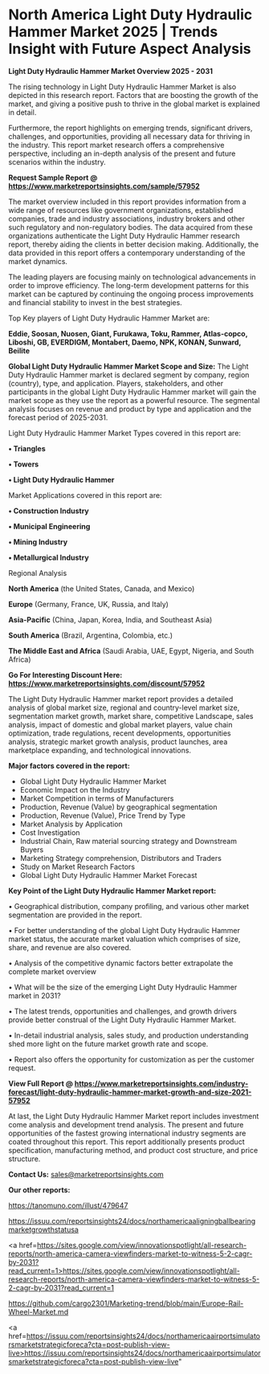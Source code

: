 # North America Light Duty Hydraulic Hammer Market 2025 | Trends Insight with Future Aspect Analysis

<Strong> Light Duty Hydraulic Hammer Market Overview 2025 - 2031</strong>

The rising technology in Light Duty Hydraulic Hammer Market is also depicted in this research report. Factors that are boosting the growth of the market, and giving a positive push to thrive in the global market is explained in detail.

Furthermore, the report highlights on emerging trends, significant drivers, challenges, and opportunities, providing all necessary data for thriving in the industry. This report market research offers a comprehensive perspective, including an in-depth analysis of the present and future scenarios within the industry.

<strong>Request Sample Report @ <a href=https://www.marketreportsinsights.com/sample/57952>https://www.marketreportsinsights.com/sample/57952</a></strong>

The market overview included in this report provides information from a wide range of resources like government organizations, established companies, trade and industry associations, industry brokers and other such regulatory and non-regulatory bodies. The data acquired from these organizations authenticate the Light Duty Hydraulic Hammer research report, thereby aiding the clients in better decision making. Additionally, the data provided in this report offers a contemporary understanding of the market dynamics.

The leading players are focusing mainly on technological advancements in order to improve efficiency. The long-term development patterns for this market can be captured by continuing the ongoing process improvements and financial stability to invest in the best strategies.

Top Key players of Light Duty Hydraulic Hammer Market are:

<strong>Eddie, Soosan, Nuosen, Giant, Furukawa, Toku, Rammer, Atlas-copco, Liboshi, GB, EVERDIGM, Montabert, Daemo, NPK, KONAN, Sunward, Beilite</strong>

<strong><b>Global Light Duty Hydraulic Hammer Market Scope and Size:</b></strong>
The Light Duty Hydraulic Hammer market is declared segment by company, region (country), type, and application. Players, stakeholders, and other participants in the global Light Duty Hydraulic Hammer market will gain the market scope as they use the report as a powerful resource. The segmental analysis focuses on revenue and product by type and application and the forecast period of 2025-2031.

Light Duty Hydraulic Hammer Market Types covered in this report are:

<strong>• Triangles

• Towers

• Light Duty Hydraulic Hammer</strong>

Market Applications covered in this report are:

<strong>• Construction Industry

• Municipal Engineering

• Mining Industry

• Metallurgical Industry</strong> 

Regional Analysis

<strong>North America</strong> (the United States, Canada, and Mexico)

<strong>Europe</strong> (Germany, France, UK, Russia, and Italy)

<strong>Asia-Pacific</strong> (China, Japan, Korea, India, and Southeast Asia)

<strong>South America</strong> (Brazil, Argentina, Colombia, etc.)

<strong>The Middle East and Africa</strong> (Saudi Arabia, UAE, Egypt, Nigeria, and South Africa)

<strong>Go For Interesting Discount Here: <a href=https://www.marketreportsinsights.com/discount/57952>https://www.marketreportsinsights.com/discount/57952</a></strong>

The Light Duty Hydraulic Hammer market report provides a detailed analysis of global market size, regional and country-level market size, segmentation market growth, market share, competitive Landscape, sales analysis, impact of domestic and global market players, value chain optimization, trade regulations, recent developments, opportunities analysis, strategic market growth analysis, product launches, area marketplace expanding, and technological innovations.

<strong><b>Major factors covered in the report:</b></strong>
<ul>
  <li>Global Light Duty Hydraulic Hammer Market </li>
  <li>Economic Impact on the Industry</li>
  <li>Market Competition in terms of Manufacturers</li>
  <li>Production, Revenue (Value) by geographical segmentation</li>
  <li>Production, Revenue (Value), Price Trend by Type</li>
  <li>Market Analysis by Application</li>
  <li>Cost Investigation</li>
  <li>Industrial Chain, Raw material sourcing strategy and Downstream Buyers</li>
  <li>Marketing Strategy comprehension, Distributors and Traders</li>
  <li>Study on Market Research Factors</li>
  <li>Global Light Duty Hydraulic Hammer Market Forecast</li>
</ul>

<strong><b>Key Point of the Light Duty Hydraulic Hammer Market report:</b></strong>

• Geographical distribution, company profiling, and various other market segmentation are provided in the report.

• For better understanding of the global Light Duty Hydraulic Hammer market status, the accurate market valuation which comprises of size, share, and revenue are also covered.

• Analysis of the competitive dynamic factors better extrapolate the complete market overview

• What will be the size of the emerging Light Duty Hydraulic Hammer market in 2031?

• The latest trends, opportunities and challenges, and growth drivers provide better construal of the Light Duty Hydraulic Hammer Market.

• In-detail industrial analysis, sales study, and production understanding shed more light on the future market growth rate and scope.

• Report also offers the opportunity for customization as per the customer request.

<strong><b>View Full Report @ <a href=https://www.marketreportsinsights.com/industry-forecast/light-duty-hydraulic-hammer-market-growth-and-size-2021-57952>https://www.marketreportsinsights.com/industry-forecast/light-duty-hydraulic-hammer-market-growth-and-size-2021-57952</a></b></strong>


At last, the Light Duty Hydraulic Hammer Market report includes investment come analysis and development trend analysis. The present and future opportunities of the fastest growing international industry segments are coated throughout this report. This report additionally presents product specification, manufacturing method, and product cost structure, and price structure.

<strong>Contact Us:</strong>
sales@marketreportsinsights.com

<strong>Our other reports:</strong>

<a href=https://tanomuno.com/illust/479647>https://tanomuno.com/illust/479647</a>

<a href=https://issuu.com/reportsinsights24/docs/northamericaaligningballbearingmarketgrowthstatusa>https://issuu.com/reportsinsights24/docs/northamericaaligningballbearingmarketgrowthstatusa</a>

<a href=https://sites.google.com/view/innovationspotlight/all-research-reports/north-america-camera-viewfinders-market-to-witness-5-2-cagr-by-2031?read_current=1>https://sites.google.com/view/innovationspotlight/all-research-reports/north-america-camera-viewfinders-market-to-witness-5-2-cagr-by-2031?read_current=1</a>

<a href=https://github.com/cargo2301/Marketing-trend/blob/main/Europe-Rail-Wheel-Market.md>https://github.com/cargo2301/Marketing-trend/blob/main/Europe-Rail-Wheel-Market.md</a>

<a href=https://issuu.com/reportsinsights24/docs/northamericaairportsimulatorsmarketstrategicforeca?cta=post-publish-view-live>https://issuu.com/reportsinsights24/docs/northamericaairportsimulatorsmarketstrategicforeca?cta=post-publish-view-live</a>"

